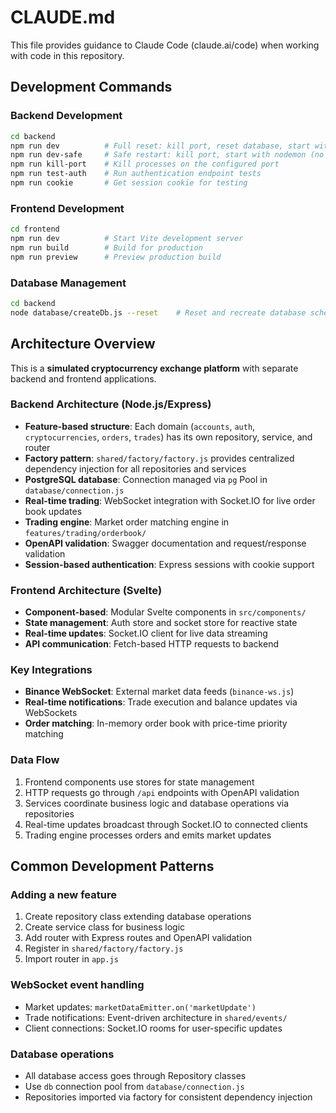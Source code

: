 # CLAUDE.md

This file provides guidance to Claude Code (claude.ai/code) when working with code in this repository.

## Development Commands

### Backend Development
```bash
cd backend
npm run dev          # Full reset: kill port, reset database, start with nodemon
npm run dev-safe     # Safe restart: kill port, start with nodemon (no DB reset)
npm run kill-port    # Kill processes on the configured port
npm run test-auth    # Run authentication endpoint tests
npm run cookie       # Get session cookie for testing
```

### Frontend Development  
```bash
cd frontend
npm run dev          # Start Vite development server
npm run build        # Build for production
npm run preview      # Preview production build
```

### Database Management
```bash
cd backend
node database/createDb.js --reset    # Reset and recreate database schema
```

## Architecture Overview

This is a **simulated cryptocurrency exchange platform** with separate backend and frontend applications.

### Backend Architecture (Node.js/Express)
- **Feature-based structure**: Each domain (`accounts`, `auth`, `cryptocurrencies`, `orders`, `trades`) has its own repository, service, and router
- **Factory pattern**: `shared/factory/factory.js` provides centralized dependency injection for all repositories and services
- **PostgreSQL database**: Connection managed via `pg` Pool in `database/connection.js`
- **Real-time trading**: WebSocket integration with Socket.IO for live order book updates
- **Trading engine**: Market order matching engine in `features/trading/orderbook/`
- **OpenAPI validation**: Swagger documentation and request/response validation
- **Session-based authentication**: Express sessions with cookie support

### Frontend Architecture (Svelte)
- **Component-based**: Modular Svelte components in `src/components/`
- **State management**: Auth store and socket store for reactive state
- **Real-time updates**: Socket.IO client for live data streaming
- **API communication**: Fetch-based HTTP requests to backend

### Key Integrations
- **Binance WebSocket**: External market data feeds (`binance-ws.js`)
- **Real-time notifications**: Trade execution and balance updates via WebSockets
- **Order matching**: In-memory order book with price-time priority matching

### Data Flow
1. Frontend components use stores for state management
2. HTTP requests go through `/api` endpoints with OpenAPI validation
3. Services coordinate business logic and database operations via repositories
4. Real-time updates broadcast through Socket.IO to connected clients
5. Trading engine processes orders and emits market updates

## Common Development Patterns

### Adding a new feature
1. Create repository class extending database operations
2. Create service class for business logic
3. Add router with Express routes and OpenAPI validation
4. Register in `shared/factory/factory.js`
5. Import router in `app.js`

### WebSocket event handling
- Market updates: `marketDataEmitter.on('marketUpdate')`
- Trade notifications: Event-driven architecture in `shared/events/`
- Client connections: Socket.IO rooms for user-specific updates

### Database operations
- All database access goes through Repository classes
- Use `db` connection pool from `database/connection.js`  
- Repositories imported via factory for consistent dependency injection